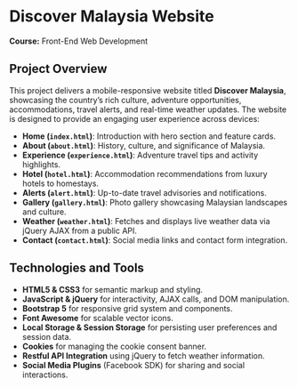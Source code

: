 # Discover Malaysia Website

**Course:** Front-End Web Development

## Project Overview  
This project delivers a mobile-responsive website titled **Discover Malaysia**, showcasing the country’s rich culture, adventure opportunities, accommodations, travel alerts, and real-time weather updates. The website is designed to provide an engaging user experience across devices:

- **Home (`index.html`)**: Introduction with hero section and feature cards.  
- **About (`about.html`)**: History, culture, and significance of Malaysia.  
- **Experience (`experience.html`)**: Adventure travel tips and activity highlights.  
- **Hotel (`hotel.html`)**: Accommodation recommendations from luxury hotels to homestays.  
- **Alerts (`alert.html`)**: Up-to-date travel advisories and notifications.  
- **Gallery (`gallery.html`)**: Photo gallery showcasing Malaysian landscapes and culture.  
- **Weather (`weather.html`)**: Fetches and displays live weather data via jQuery AJAX from a public API.  
- **Contact (`contact.html`)**: Social media links and contact form integration.  

## Technologies and Tools  
- **HTML5 & CSS3** for semantic markup and styling.  
- **JavaScript & jQuery** for interactivity, AJAX calls, and DOM manipulation.  
- **Bootstrap 5** for responsive grid system and components.  
- **Font Awesome** for scalable vector icons.  
- **Local Storage & Session Storage** for persisting user preferences and session data.  
- **Cookies** for managing the cookie consent banner.  
- **Restful API Integration** using jQuery to fetch weather information.  
- **Social Media Plugins** (Facebook SDK) for sharing and social interactions.  
